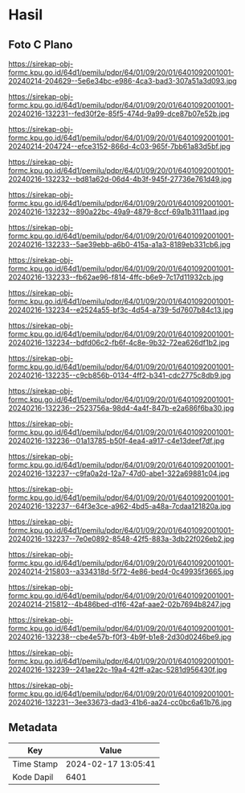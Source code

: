 # Hasil

## Foto C Plano

https://sirekap-obj-formc.kpu.go.id/64d1/pemilu/pdpr/64/01/09/20/01/6401092001001-20240214-204629--5e6e34bc-e986-4ca3-bad3-307a51a3d093.jpg

https://sirekap-obj-formc.kpu.go.id/64d1/pemilu/pdpr/64/01/09/20/01/6401092001001-20240216-132231--fed30f2e-85f5-474d-9a99-dce87b07e52b.jpg

https://sirekap-obj-formc.kpu.go.id/64d1/pemilu/pdpr/64/01/09/20/01/6401092001001-20240214-204724--efce3152-866d-4c03-965f-7bb61a83d5bf.jpg

https://sirekap-obj-formc.kpu.go.id/64d1/pemilu/pdpr/64/01/09/20/01/6401092001001-20240216-132232--bd81a62d-06d4-4b3f-945f-27736e761d49.jpg

https://sirekap-obj-formc.kpu.go.id/64d1/pemilu/pdpr/64/01/09/20/01/6401092001001-20240216-132232--890a22bc-49a9-4879-8ccf-69a1b3111aad.jpg

https://sirekap-obj-formc.kpu.go.id/64d1/pemilu/pdpr/64/01/09/20/01/6401092001001-20240216-132233--5ae39ebb-a6b0-415a-a1a3-8189eb331cb6.jpg

https://sirekap-obj-formc.kpu.go.id/64d1/pemilu/pdpr/64/01/09/20/01/6401092001001-20240216-132233--fb62ae96-f814-4ffc-b6e9-7c17d11932cb.jpg

https://sirekap-obj-formc.kpu.go.id/64d1/pemilu/pdpr/64/01/09/20/01/6401092001001-20240216-132234--e2524a55-bf3c-4d54-a739-5d7607b84c13.jpg

https://sirekap-obj-formc.kpu.go.id/64d1/pemilu/pdpr/64/01/09/20/01/6401092001001-20240216-132234--bdfd06c2-fb6f-4c8e-9b32-72ea626df1b2.jpg

https://sirekap-obj-formc.kpu.go.id/64d1/pemilu/pdpr/64/01/09/20/01/6401092001001-20240216-132235--c9cb856b-0134-4ff2-b341-cdc2775c8db9.jpg

https://sirekap-obj-formc.kpu.go.id/64d1/pemilu/pdpr/64/01/09/20/01/6401092001001-20240216-132236--2523756a-98d4-4a4f-847b-e2a686f6ba30.jpg

https://sirekap-obj-formc.kpu.go.id/64d1/pemilu/pdpr/64/01/09/20/01/6401092001001-20240216-132236--01a13785-b50f-4ea4-a917-c4e13deef7df.jpg

https://sirekap-obj-formc.kpu.go.id/64d1/pemilu/pdpr/64/01/09/20/01/6401092001001-20240216-132237--c9fa0a2d-12a7-47d0-abe1-322a69881c04.jpg

https://sirekap-obj-formc.kpu.go.id/64d1/pemilu/pdpr/64/01/09/20/01/6401092001001-20240216-132237--64f3e3ce-a962-4bd5-a48a-7cdaa121820a.jpg

https://sirekap-obj-formc.kpu.go.id/64d1/pemilu/pdpr/64/01/09/20/01/6401092001001-20240216-132237--7e0e0892-8548-42f5-883a-3db22f026eb2.jpg

https://sirekap-obj-formc.kpu.go.id/64d1/pemilu/pdpr/64/01/09/20/01/6401092001001-20240214-215803--a334318d-5f72-4e86-bed4-0c49935f3665.jpg

https://sirekap-obj-formc.kpu.go.id/64d1/pemilu/pdpr/64/01/09/20/01/6401092001001-20240214-215812--4b486bed-d1f6-42af-aae2-02b7694b8247.jpg

https://sirekap-obj-formc.kpu.go.id/64d1/pemilu/pdpr/64/01/09/20/01/6401092001001-20240216-132238--cbe4e57b-f0f3-4b9f-b1e8-2d30d0246be9.jpg

https://sirekap-obj-formc.kpu.go.id/64d1/pemilu/pdpr/64/01/09/20/01/6401092001001-20240216-132239--241ae22c-19a4-42ff-a2ac-5281d956430f.jpg

https://sirekap-obj-formc.kpu.go.id/64d1/pemilu/pdpr/64/01/09/20/01/6401092001001-20240216-132231--3ee33673-dad3-41b6-aa24-cc0bc6a61b76.jpg


## Metadata

| Key        | Value               |
| ---------- | ------------------- |
| Time Stamp | 2024-02-17 13:05:41 |
| Kode Dapil | 6401                |



